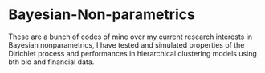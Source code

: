 # Bayesian-Non-parametrics

These are a bunch of codes of mine over my current research interests in Bayesian nonparametrics, I have tested and simulated properties of the Dirichlet process and performances in hierarchical clustering models using bth bio and financial data.

